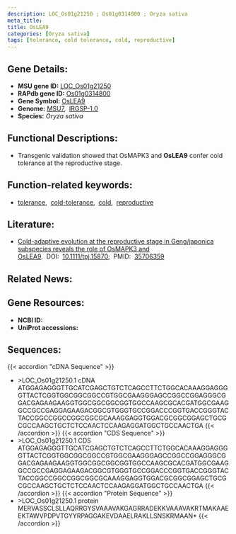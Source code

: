 ```yaml
---
description: LOC_Os01g21250 ; Os01g0314800 ; Oryza sativa
meta_title:
title: OsLEA9
categories: [Oryza sativa]
tags: [tolerance, cold tolerance, cold, reproductive]
---
```


## Gene Details:
- **MSU gene ID:** [LOC_Os01g21250](http://rice.uga.edu/cgi-bin/ORF_infopage.cgi?orf=LOC_Os01g21250)  
- **RAPdb gene ID:** [Os01g0314800](https://rapdb.dna.affrc.go.jp/locus/?name=Os01g0314800)  
- **Gene Symbol:** <u>OsLEA9</u>
- **Genome:**  [MSU7](http://rice.uga.edu/),&nbsp;&nbsp;[IRGSP-1.0](https://rapdb.dna.affrc.go.jp/download/irgsp1.html)
- **Species:** *Oryza sativa*

## Functional Descriptions:
   - Transgenic validation showed that OsMAPK3 and **OsLEA9** confer cold tolerance at the reproductive stage.

## Function-related keywords:
   - [tolerance](/tags/tolerance/),&nbsp;&nbsp;[cold-tolerance](/tags/cold-tolerance/),&nbsp;&nbsp;[cold](/tags/cold/),&nbsp;&nbsp;[reproductive](/tags/reproductive/)

## Literature:
   - [Cold-adaptive evolution at the reproductive stage in Geng/japonica subspecies reveals the role of OsMAPK3 and OsLEA9](https://www.doi.org/10.1111/tpj.15870).&nbsp;&nbsp;DOI:&nbsp;&nbsp;[10.1111/tpj.15870](https://www.doi.org/10.1111/tpj.15870);&nbsp;&nbsp;PMID:&nbsp;&nbsp;[35706359](https://pubmed.ncbi.nlm.nih.gov/35706359/)

## Related News:

## Gene Resources:
- **NCBI ID:**  []()
- **UniProt accessions:** [](https://www.uniprot.org/uniprotkb//entry)

## Sequences:
{{< accordion "cDNA Sequence" >}}
- \>LOC_Os01g21250.1 cDNA
ATGGAGAGGGTTGCATCGAGCTGTCTCAGCCTTCTGGCACAAAGGAGGGGTTACTCGGTGGCGGCGGCCGTGGCGAAGGGAGCCGGCCGGAGGGCGGACGAGAAGAAGGTGGCGGCGGCGGTGGCCAAGCGCACGATGGCGAAGGCCGCCGAGGAGAAGACGGCGTGGGTGCCGGACCCGGTGACCGGGTACTACCGGCCGGCCGGCGGCGCAAAGGAGGTGGACGCGGCGGAGCTGCGCGCCAAGCTGCTCTCCAACTCCAAGAGGATGGCTGCCAACTGA
{{< /accordion >}}
{{< accordion "CDS Sequence" >}}
- \>LOC_Os01g21250.1 CDS
ATGGAGAGGGTTGCATCGAGCTGTCTCAGCCTTCTGGCACAAAGGAGGGGTTACTCGGTGGCGGCGGCCGTGGCGAAGGGAGCCGGCCGGAGGGCGGACGAGAAGAAGGTGGCGGCGGCGGTGGCCAAGCGCACGATGGCGAAGGCCGCCGAGGAGAAGACGGCGTGGGTGCCGGACCCGGTGACCGGGTACTACCGGCCGGCCGGCGGCGCAAAGGAGGTGGACGCGGCGGAGCTGCGCGCCAAGCTGCTCTCCAACTCCAAGAGGATGGCTGCCAACTGA
{{< /accordion >}}
{{< accordion "Protein Sequence" >}}
- \>LOC_Os01g21250.1 protein
MERVASSCLSLLAQRRGYSVAAAVAKGAGRRADEKKVAAAVAKRTMAKAAEEKTAWVPDPVTGYYRPAGGAKEVDAAELRAKLLSNSKRMAAN*
{{< /accordion >}}
